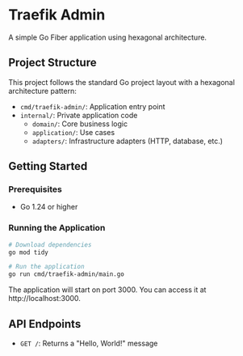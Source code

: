 # Traefik Admin

A simple Go Fiber application using hexagonal architecture.

## Project Structure

This project follows the standard Go project layout with a hexagonal architecture pattern:

- `cmd/traefik-admin/`: Application entry point
- `internal/`: Private application code
  - `domain/`: Core business logic
  - `application/`: Use cases
  - `adapters/`: Infrastructure adapters (HTTP, database, etc.)

## Getting Started

### Prerequisites

- Go 1.24 or higher

### Running the Application

```bash
# Download dependencies
go mod tidy

# Run the application
go run cmd/traefik-admin/main.go
```

The application will start on port 3000. You can access it at http://localhost:3000.

## API Endpoints

- `GET /`: Returns a "Hello, World!" message